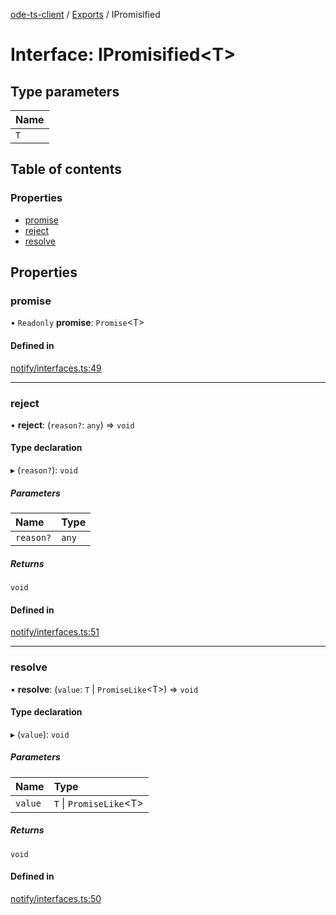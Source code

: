 [ode-ts-client](../README.md) / [Exports](../modules.md) / IPromisified

# Interface: IPromisified<T\>

## Type parameters

| Name |
| :------ |
| `T` |

## Table of contents

### Properties

- [promise](ipromisified.md#promise)
- [reject](ipromisified.md#reject)
- [resolve](ipromisified.md#resolve)

## Properties

### promise

• `Readonly` **promise**: `Promise`<T\>

#### Defined in

[notify/interfaces.ts:49](https://github.com/opendigitaleducation/infrontexplore/blob/9b53f59/src/ts/notify/interfaces.ts#L49)

___

### reject

• **reject**: (`reason?`: `any`) => `void`

#### Type declaration

▸ (`reason?`): `void`

##### Parameters

| Name | Type |
| :------ | :------ |
| `reason?` | `any` |

##### Returns

`void`

#### Defined in

[notify/interfaces.ts:51](https://github.com/opendigitaleducation/infrontexplore/blob/9b53f59/src/ts/notify/interfaces.ts#L51)

___

### resolve

• **resolve**: (`value`: `T` \| `PromiseLike`<T\>) => `void`

#### Type declaration

▸ (`value`): `void`

##### Parameters

| Name | Type |
| :------ | :------ |
| `value` | `T` \| `PromiseLike`<T\> |

##### Returns

`void`

#### Defined in

[notify/interfaces.ts:50](https://github.com/opendigitaleducation/infrontexplore/blob/9b53f59/src/ts/notify/interfaces.ts#L50)
